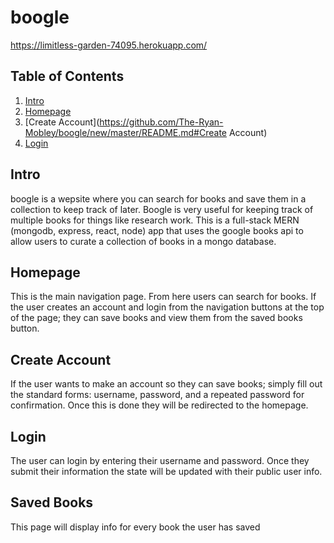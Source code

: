 # boogle
https://limitless-garden-74095.herokuapp.com/
## Table of Contents
 1. [Intro](https://github.com/The-Ryan-Mobley/boogle/new/master/README.md#Intro)
 2. [Homepage](https://github.com/The-Ryan-Mobley/boogle/new/master/README.md#Homepage)
 3. [Create Account](https://github.com/The-Ryan-Mobley/boogle/new/master/README.md#Create Account)
 4. [Login](https://github.com/The-Ryan-Mobley/boogle/new/master/README.md#Intro)

## Intro
  boogle is a wepsite where you can search for books and save them in a collection to keep track of later. Boogle is very useful for 
  keeping track of multiple books for things like research work. This is a full-stack MERN (mongodb, express, react, node) app that 
  uses the google books api to allow users to curate a collection of books in a mongo database.
  
## Homepage
  This is the main navigation page. From here users can search for books. If the user creates an account and login from the navigation 
  buttons at the top of the page; they can save books and view them from the saved books button. 

## Create Account
  If the user wants to make an account so they can save books; simply fill out the standard forms: username, password, and a repeated 
  password for confirmation. Once this is done they will be redirected to the homepage.

## Login
  The user can login by entering their username and password. Once they submit their information the state will be updated with their 
  public user info.
  

## Saved Books
  This page will display info for every book the user has saved
